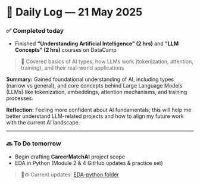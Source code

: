 # 📆 Daily Log — 21 May 2025  

### ✅ Completed today

- Finished **"Understanding Artificial Intelligence" (2 hrs)** and **"LLM Concepts" (2 hrs)** courses on DataCamp

> 🧠 Covered basics of AI types, how LLMs work (tokenization, attention, training), and their real-world applications

**Summary:** Gained foundational understanding of AI, including types (narrow vs general), and core concepts behind Large Language Models (LLMs) like tokenization, embeddings, attention mechanisms, and training processes.  

**Reflection:** Feeling more confident about AI fundamentals; this will help me better understand LLM-related projects and how to align my future work with the current AI landscape.


---

 ### 🔜 To Do tomorrow  
- Begin drafting **CareerMatchAI** project scope  
- EDA in Python (Module 2 & 4 GitHub updates & practice set)  
> 📁⚙️ Current updates: [EDA-python folder](https://github.com/sabrinaMKE201073/DSroadmap2025/tree/main/notes/EDA_Python)
